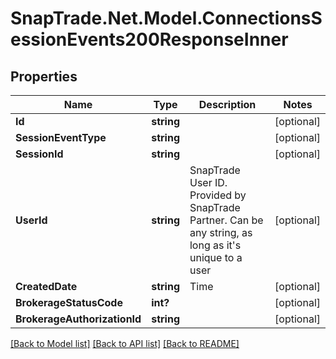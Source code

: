 # SnapTrade.Net.Model.ConnectionsSessionEvents200ResponseInner

## Properties

Name | Type | Description | Notes
------------ | ------------- | ------------- | -------------
**Id** | **string** |  | [optional] 
**SessionEventType** | **string** |  | [optional] 
**SessionId** | **string** |  | [optional] 
**UserId** | **string** | SnapTrade User ID. Provided by SnapTrade Partner. Can be any string, as long as it&#39;s unique to a user | [optional] 
**CreatedDate** | **string** | Time | [optional] 
**BrokerageStatusCode** | **int?** |  | [optional] 
**BrokerageAuthorizationId** | **string** |  | [optional] 

[[Back to Model list]](../README.md#documentation-for-models) [[Back to API list]](../README.md#documentation-for-api-endpoints) [[Back to README]](../README.md)

